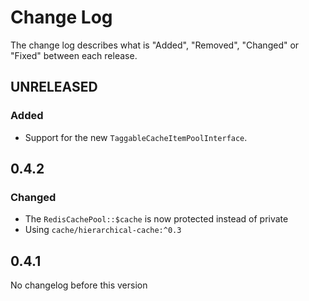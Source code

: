 # Change Log

The change log describes what is "Added", "Removed", "Changed" or "Fixed" between each release. 

## UNRELEASED

### Added

* Support for the new `TaggableCacheItemPoolInterface`. 

## 0.4.2

### Changed

* The `RedisCachePool::$cache` is now protected instead of private
* Using `cache/hierarchical-cache:^0.3`

## 0.4.1

No changelog before this version

